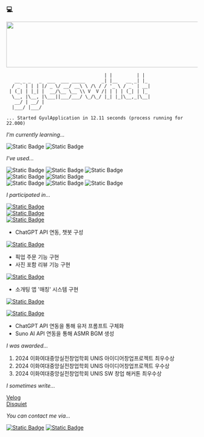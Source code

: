 ### 💻

<!--
**gyesswhat/gyesswhat** is a ✨ _special_ ✨ repository because its `README.md` (this file) appears on your GitHub profile.

Here are some ideas to get you started:

- 🔭 I’m currently working on ...
- 🌱 I’m currently learning ...
- 👯 I’m looking to collaborate on ...
- 🤔 I’m looking for help with ...
- 💬 Ask me about ...
- 📫 How to reach me: ...
- 😄 Pronouns: ...
- ⚡ Fun fact: ...
-->


<a href="https://github.com/devxb/gitanimals">
  <img
    src="https://render.gitanimals.org/lines/gyesswhat?pet-id=639868127136715155"
    width="600"
    height="120"
  />
</a>

```                                     _           _   
                                    | |         | |  
   __ _ _   _  ___  ___ _____      _| |__   __ _| |_ 
  / _` | | | |/ _ \/ __/ __\ \ /\ / / '_ \ / _` | __|
 | (_| | |_| |  __/\__ \__ \\ V  V /| | | | (_| | |_ 
  \__, |\__, |\___||___/___/ \_/\_/ |_| |_|\__,_|\__|
   __/ | __/ |                                       
  |___/ |___/
        
... Started GyulApplication in 12.11 seconds (process running for 22.000)
```


    
*I'm currently learning...*  

![Static Badge](https://img.shields.io/badge/c%2B%2B-%2300599C?style=for-the-badge&logo=cplusplus&logoColor=white)
![Static Badge](https://img.shields.io/badge/Algorithms-%23429EA6?style=for-the-badge&logoColor=white)


*I've used...*

<!-- ![Static Badge](https://img.shields.io/badge/python-%233776AB?style=for-the-badge&logo=python&logoColor=white) 
![Static Badge](https://img.shields.io/badge/c-%23A8B9CC?style=for-the-badge&logo=c&logoColor=white) -->
![Static Badge](https://img.shields.io/badge/java-%235382a1?style=for-the-badge&logoColor=white)
![Static Badge](https://img.shields.io/badge/spring%20boot-%236DB33F?style=for-the-badge&logo=springboot&logoColor=white)
![Static Badge](https://img.shields.io/badge/mysql-%234479A1?style=for-the-badge&logo=mysql&logoColor=white)  
![Static Badge](https://img.shields.io/badge/amazon%20ec2-%23FF9900?style=for-the-badge&logo=amazonec2&logoColor=white)
![Static Badge](https://img.shields.io/badge/amazon%20rds-%23527FFF?style=for-the-badge&logo=amazonrds&logoColor=white)  
![Static Badge](https://img.shields.io/badge/eclipse-%232C2255?style=for-the-badge&logo=eclipseide&logoColor=white)
![Static Badge](https://img.shields.io/badge/visual%20studio%20code-%23007ACC?style=for-the-badge&logo=visualstudiocode&logoColor=white)
![Static Badge](https://img.shields.io/badge/IntelliJ-%23000000?style=for-the-badge&logo=intellijidea&logoColor=white)


*I participated in...*  

<a href="https://github.com/gyesswhat/groupproject3">![Static Badge](https://img.shields.io/badge/Backend-%EB%B0%B0%EB%8B%AC%ED%8C%9F%20%EC%A1%B0%EC%A7%81%20%EC%84%9C%EB%B9%84%EC%8A%A4%20%EC%9D%B4%ED%99%94%EA%B3%B5%EC%9C%A0%EB%B0%B0%EB%8B%AC-black?style=for-the-badge&labelColor=grey&color=black)
</a>
<br>
<a href="https://github.com/ewhamoa/EwhaMoa_BE">![Static Badge](https://img.shields.io/badge/Backend-%EB%8F%99%EC%95%84%EB%A6%AC%2F%ED%95%99%ED%9A%8C%20%EA%B2%80%EC%83%89%20%EC%84%9C%EB%B9%84%EC%8A%A4%20Ewhamoa-black?style=for-the-badge&labelColor=grey&color=black)</a>
<br>
<a href="https://github.com/motmallineun-agassi/butler-BE">![Static Badge](https://img.shields.io/badge/Backend-%EC%83%9D%EC%84%B1%ED%98%95%20AI%EB%A5%BC%20%EC%9D%B4%EC%9A%A9%ED%95%9C%20%EC%97%B0%EC%95%A0%EC%83%81%EB%8B%B4%20%ED%86%A0%EC%9D%B4%ED%94%84%EB%A1%9C%EC%A0%9D%ED%8A%B8%20%EB%AA%BB%EB%A7%90%EB%A6%AC%EB%8A%94%20%EC%95%84%EA%B0%80%EC%94%A8-black?style=for-the-badge&labelColor=grey&color=black)</a>
<br>

* ChatGPT API 연동, 챗봇 구성

<a href="https://github.com/gyesswhat/2024-UNIS-Festival-Back">![Static Badge](https://img.shields.io/badge/Backend-%EC%9D%B4%ED%99%94%EC%97%AC%EB%8C%80%20UNIS%20%EB%8C%80%EB%8F%99%EC%A0%9C%20%EB%B6%80%EC%8A%A4%20%EC%9B%B9%EC%82%AC%EC%9D%B4%ED%8A%B8-black?style=for-the-badge&labelColor=grey&color=black)</a>

* 픽업 주문 기능 구현
* 사진 포함 리뷰 기능 구현

<a href="https://github.com/gyesswhat/DD-Back">![Static Badge](https://img.shields.io/badge/Backend-%EC%B1%84%EC%8B%9D%EC%A3%BC%EC%9D%98%EC%9E%90%EB%A5%BC%20%EC%9C%84%ED%95%9C%20%EB%8D%B0%EC%9D%B4%ED%8C%85%20%EC%9B%B9%EC%95%B1%20Vegiter-black?style=for-the-badge&labelColor=grey&color=black)</a>

* 소개팅 앱 '매칭' 시스템 구현

<a href="https://github.com/2024-EWDM/2024-EWDM-Back">![Static Badge](https://img.shields.io/badge/Backend-2024%20%EC%97%B0%EA%B7%B9%ED%8C%80%20%EC%9D%B4%EC%99%B8%EB%8F%99%EB%AC%B8%20'%EA%B8%B0%EC%96%B5%EC%9D%98%20%EC%9D%B4%EB%A6%84'%20%EC%9B%B9%EC%82%AC%EC%9D%B4%ED%8A%B8-black?style=for-the-badge&labelColor=grey&color=black)</a>


<a href="https://github.com/gyesswhat/hearhere-back">![Static Badge](https://img.shields.io/badge/Backend-%EC%83%9D%EC%84%B1%ED%98%95%20AI%20%ED%99%9C%EC%9A%A9%20ASMR%20%EC%84%9C%EB%B9%84%EC%8A%A4%20Hear%20Here-black?style=for-the-badge&labelColor=grey&color=black)</a>

* ChatGPT API 연동을 통해 유저 프롬프트 구체화
* Suno AI API 연동을 통해 ASMR BGM 생성

*I was awarded...*
1. 2024 이화여대중앙실전창업학회 UNIS 아이디어창업프로젝트 최우수상
2. 2024 이화여대중앙실전창업학회 UNIS 아이디어창업프로젝트 우수상
3. 2024 이화여대중앙실전창업학회 UNIS SW 창업 해커톤 최우수상


*I sometimes write...*  
  
<a href="https://velog.io/@heroinebabe/posts">Velog</a><br>
<a href="https://disquiet.io/@heroinebabe">Disquiet</a>


*You can contact me via...*  

<a href="mailto:h2weirdo@icloud.com">![Static Badge](https://img.shields.io/badge/email-%233693F3?style=for-the-badge&logo=icloud&logoColor=white&link=mailto%3Ah2weirdo%40icloud.com)</a>
<a href="https://www.instagram.com/gyesswhat">![Static Badge](https://img.shields.io/badge/instagram-%23E4405F?style=for-the-badge&logo=instagram&logoColor=white&link=https%3A%2F%2Fwww.instagram.com%2Fgyesswhat%2F)</a>


